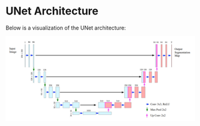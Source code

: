 # UNet Architecture

Below is a visualization of the UNet architecture:

![UNet Architecture](image/UNet_architecture.png)

